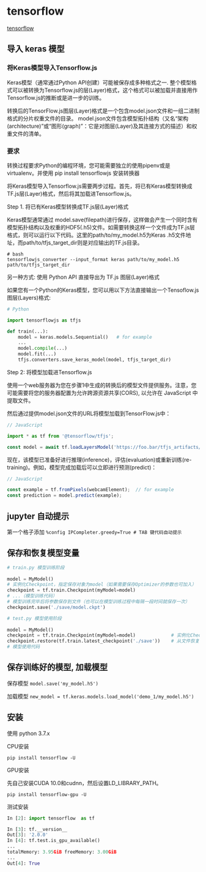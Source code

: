 # tensorflow

[tensorflow](https://www.tensorflow.org/)

## 导入 keras 模型

### 将Keras模型导入Tensorflow.js
Keras模型（通常通过Python API创建）可能被保存成多种格式之一. 整个模型格式可以被转换为Tensorflow.js的层(Layer)格式，这个格式可以被加载并直接用作Tensorflow.js的推断或是进一步的训练。

转换后的TensorFlow.js图层(Layer)格式是一个包含model.json文件和一组二进制格式的分片权重文件的目录。 model.json文件包含模型拓扑结构（又名“架构(architecture)”或“图形(graph)”：它是对图层(Layer)及其连接方式的描述）和权重文件的清单。

### 要求
转换过程要求Python的编程环境，您可能需要独立的使用pipenv或是virtualenv。并使用 pip install tensorflowjs 安装转换器

将Keras模型导入Tensorflow.js需要两步过程。首先，将已有Keras模型转换成TF.js层(Layer)格式，然后将其加载进Tensorflow.js。


Step 1. 将已有Keras模型转换成TF.js层(Layer)格式

Keras模型通常通过 model.save(filepath)进行保存，这样做会产生一个同时含有模型拓扑结构以及权重的HDF5(.h5)文件。如需要转换这样一个文件成为TF.js层格式，则可以运行以下代码。这里的path/to/my_model.h5为Keras .h5文件地址，而path/to/tfjs_target_dir则是对应输出的TF.js目录。

```shell
# bash
tensorflowjs_converter --input_format keras path/to/my_model.h5 path/to/tfjs_target_dir
```

另一种方式: 使用 Python API 直接导出为 TF.js 图层(Layer)格式

如果您有一个Python的Keras模型，您可以用以下方法直接输出一个Tensoflow.js图层(Layers)格式:

```python
# Python

import tensorflowjs as tfjs

def train(...):
    model = keras.models.Sequential()   # for example
    ...
    model.compile(...)
    model.fit(...)
    tfjs.converters.save_keras_model(model, tfjs_target_dir)
```

Step 2: 将模型加载进Tensorflow.js

使用一个web服务器为您在步骤1中生成的转换后的模型文件提供服务。注意，您可能需要将您的服务器配置为允许跨源资源共享(CORS), 以允许在 JavaScript 中提取文件。

然后通过提供model.json文件的URL将模型加载到TensorFlow.js中：

```js
// JavaScript

import * as tf from '@tensorflow/tfjs';

const model = await tf.loadLayersModel('https://foo.bar/tfjs_artifacts/model.json');
```

现在，该模型已准备好进行推理(inference)，评估(evaluation)或重新训练(re-training)。例如，模型完成加载后可以立即进行预测(predict)：

```js
// JavaScript

const example = tf.fromPixels(webcamElement);  // for example
const prediction = model.predict(example);
```

## jupyter 自动提示

第一个格子添加 `%config IPCompleter.greedy=True # TAB 键代码自动提示`

## 保存和恢复模型变量

```py
# train.py 模型训练阶段
 
model = MyModel()
# 实例化Checkpoint，指定保存对象为model（如果需要保存Optimizer的参数也可加入）
checkpoint = tf.train.Checkpoint(myModel=model)
# ...（模型训练代码）
# 模型训练完毕后将参数保存到文件（也可以在模型训练过程中每隔一段时间就保存一次）
checkpoint.save('./save/model.ckpt')

# test.py 模型使用阶段
 
model = MyModel()
checkpoint = tf.train.Checkpoint(myModel=model)             # 实例化Checkpoint，指定恢复对象为model
checkpoint.restore(tf.train.latest_checkpoint('./save'))    # 从文件恢复模型参数
# 模型使用代码

```



## 保存训练好的模型, 加载模型

保存模型 `model.save('my_model.h5')`

加载模型 `new_model = tf.keras.models.load_model('demo_1/my_model.h5')`

## 安装

使用 python 3.7.x

CPU安装

`pip install tensorflow -U`

GPU安装

先自己安装CUDA 10.0和cudnn，然后设置LD_LIBRARY_PATH。

`pip install tensorflow-gpu -U`

测试安装

```python
In [2]: import tensorflow  as tf

In [3]: tf.__version__
Out[3]: '2.0.0'
In [4]: tf.test.is_gpu_available()
...
totalMemory: 3.95GiB freeMemory: 3.00GiB
...
Out[4]: True
```